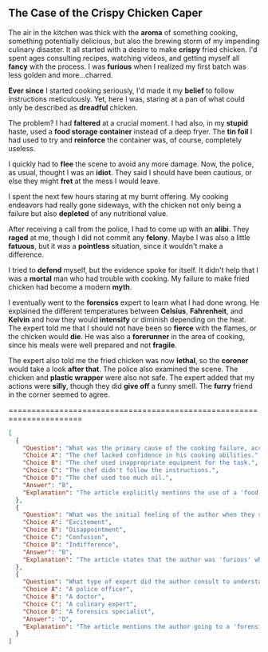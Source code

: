## The Case of the **Crispy** Chicken Caper

The air in the kitchen was thick with the **aroma** of something cooking, something potentially delicious, but also the brewing storm of my impending culinary disaster. It all started with a desire to make **crispy** fried chicken. I'd spent ages consulting recipes, watching videos, and getting myself all **fancy** with the process. I was **furious** when I realized my first batch was less golden and more...charred.

**Ever since** I started cooking seriously, I'd made it my **belief** to follow instructions meticulously. Yet, here I was, staring at a pan of what could only be described as **dreadful** chicken.

The problem? I had **faltered** at a crucial moment. I had also, in my **stupid** haste, used a **food storage container** instead of a deep fryer. The **tin foil** I had used to try and **reinforce** the container was, of course, completely useless.

I quickly had to **flee** the scene to avoid any more damage. Now, the police, as usual, thought I was an **idiot**. They said I should have been cautious, or else they might **fret** at the mess I would leave.

I spent the next few hours staring at my burnt offering. My cooking endeavors had really gone sideways, with the chicken not only being a failure but also **depleted** of any nutritional value.

After receiving a call from the police, I had to come up with an **alibi**. They **raged** at me, though I did not commit any **felony**. Maybe I was also a little **fatuous**, but it was a **pointless** situation, since it wouldn't make a difference.

I tried to **defend** myself, but the evidence spoke for itself. It didn't help that I was a **mortal** man who had trouble with cooking. My failure to make fried chicken had become a modern **myth**.

I eventually went to the **forensics** expert to learn what I had done wrong. He explained the different temperatures between **Celsius**, **Fahrenheit**, and **Kelvin** and how they would **intensify** or diminish depending on the heat. The expert told me that I should not have been so **fierce** with the flames, or the chicken would **die**. He was also a **forerunner** in the area of cooking, since his meals were well prepared and not **fragile**.

The expert also told me the fried chicken was now **lethal**, so the **coroner** would take a look **after that**. The police also examined the scene. The chicken and **plastic wrapper** were also not safe. The expert added that my actions were **silly**, though they did **give off** a funny smell. The **furry** friend in the corner seemed to agree.


======================================================================

```json
[
  {
    "Question": "What was the primary cause of the cooking failure, according to the article?",
    "Choice A": "The chef lacked confidence in his cooking abilities.",
    "Choice B": "The chef used inappropriate equipment for the task.",
    "Choice C": "The chef didn't follow the instructions.",
    "Choice D": "The chef used too much oil.",
    "Answer": "B",
    "Explanation": "The article explicitly mentions the use of a 'food storage container' and 'tin foil' instead of proper equipment, leading to the failure."
  },
  {
    "Question": "What was the initial feeling of the author when they saw the first batch of fried chicken?",
    "Choice A": "Excitement",
    "Choice B": "Disappointment",
    "Choice C": "Confusion",
    "Choice D": "Indifference",
    "Answer": "B",
    "Explanation": "The article states that the author was 'furious' when they realized the first batch was charred, meaning disappointed."
  },
  {
    "Question": "What type of expert did the author consult to understand their mistake?",
    "Choice A": "A police officer",
    "Choice B": "A doctor",
    "Choice C": "A culinary expert",
    "Choice D": "A forensics specialist",
    "Answer": "D",
    "Explanation": "The article mentions the author going to a 'forensics expert' to learn what went wrong."
  }
]
```